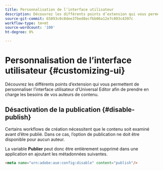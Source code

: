 ```yaml
---
title: Personnalisation de l’interface utilisateur
description: Découvrez les différents points d’extension qui vous permettent de personnaliser l’interface utilisateur d’Universal Editor afin de prendre en charge les besoins de vos auteurs de contenu.
source-git-commit: 65893c0c0dee37bed8ecfbb06a12e7c093c4397c
workflow-type: tm+mt
source-wordcount: '100'
ht-degree: 0%

---
```



# Personnalisation de l’interface utilisateur {#customizing-ui}

Découvrez les différents points d’extension qui vous permettent de personnaliser l’interface utilisateur d’Universal Editor afin de prendre en charge les besoins de vos auteurs de contenu.

## Désactivation de la publication {#disable-publish}

Certains workflows de création nécessitent que le contenu soit examiné avant d’être publié. Dans ce cas, l’option de publication ne doit être disponible pour aucun auteur.

La variable **Publier** peut donc être entièrement supprimé dans une application en ajoutant les métadonnées suivantes.

```html
<meta name="urn:adobe:aue:config:disable" content="publish"/>
```
